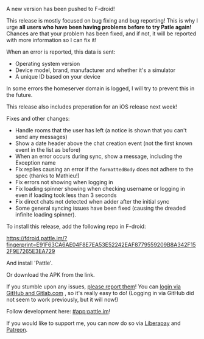 A new version has been pushed to F-droid!

This release is mostly focused on bug fixing and
bug reporting! This is why I urge **all users
who have been having problems before to try
Patle again!** Chances are that your problem has been
fixed, and if not, it will be reported with more information
so I can fix it!

When an error is reported, this data is sent:
- Operating system version
- Device model, brand, manufacturer and whether it's a simulator
- A unique ID based on your device

In some errors the homeserver domain is logged, I will try to prevent
this in the future.

This release also includes preperation for an iOS release
next week!

Fixes and other changes:
- Handle rooms that the user has left (a notice is shown
  that you can't send any messages)
- Show a date header above the chat creation event (not the
  first known event in the list as before)
- When an error occurs during sync, show a message, including
  the Exception name
- Fix replies causing an error if the `formattedBody` does
  not adhere to the spec (thanks to Mathieu!)
- Fix errors not showing when logging in
- Fix loading spinner showing when checking username or logging in
  even if loading took less than 3 seconds
- Fix direct chats not detected when adder after the initial sync
- Some general syncing issues have been fixed (causing the dreaded
  infinite loading spinner).

To install this release, add the following repo in F-droid:

https://fdroid.pattle.im/?fingerprint=E91F63CA6AE04F8E7EA53E52242EAF8779559209B8A342F152F9E7265E3EA729

And install 'Pattle'.

Or download the APK from the link.

If you stumble upon any issues,
[please report them](https://git.pattle.im/pattle/app/issues)!
You can [login via GitHub and Gitlab.com](https://git.pattle.im/users/sign_in)
, so it's really easy to do! (Logging in via GitHub did not seem to work
previously, but it will now!)

Follow development here: [#app:pattle.im](https://matrix.to/#/#app:pattle.im)!

If you would like to support me, you can now do so
via [Liberapay](https://liberapay.com/wilko/) and
[Patreon](https://www.patreon.com/pattle_app).
